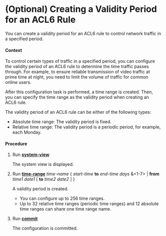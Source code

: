 (Optional) Creating a Validity Period for an ACL6 Rule
======================================================

You can create a validity period for an ACL6 rule to control network traffic in a specified period.

#### Context

To control certain types of traffic in a specified period, you can configure the validity period of an ACL6 rule to determine the time traffic passes through. For example, to ensure reliable transmission of video traffic at prime time at night, you need to limit the volume of traffic for common online users.

After this configuration task is performed, a time range is created. Then, you can specify the time range as the validity period when creating an ACL6 rule.

The validity period of an ACL6 rule can be either of the following types:

* Absolute time range: The validity period is fixed.
* Relative time range: The validity period is a periodic period, for example, each Monday.

#### Procedure

1. Run [**system-view**](cmdqueryname=system-view)
   
   
   
   The system view is displayed.
2. Run [**time-range**](cmdqueryname=time-range+to+from+to) *time-name* { *start-time* **to** *end-time days* &<1-7> | **from** *time1 date1* [ **to** *time2 date2* ] }
   
   
   
   A validity period is created.
   
   
   
   * You can configure up to 256 time ranges.
   * Up to 32 relative time ranges (periodic time ranges) and 12 absolute time ranges can share one time range name.
3. Run [**commit**](cmdqueryname=commit)
   
   
   
   The configuration is committed.